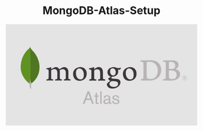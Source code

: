 # <center>MongoDB-Atlas-Setup</center>

<div style="width: 100%; text-align: center; display: flex; justify-content:center; align-items: center">
<img style="width: 100%" src='./atlas-logo.png'/>
</div>
